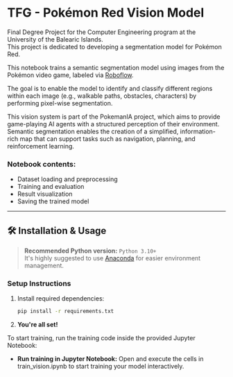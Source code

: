 # TFG - Pokémon Red Vision Model


Final Degree Project for the Computer Engineering program at the University of the Balearic Islands.  
This project is dedicated to developing a segmentation model for Pokémon Red.

This notebook trains a semantic segmentation model using images from the Pokémon video game, labeled via [Roboflow](https://roboflow.com/).

The goal is to enable the model to identify and classify different regions within each image (e.g., walkable paths, obstacles, characters) by performing pixel-wise segmentation.

This vision system is part of the PokemanIA project, which aims to provide game-playing AI agents with a structured perception of their environment. Semantic segmentation enables the creation of a simplified, information-rich map that can support tasks such as navigation, planning, and reinforcement learning.

### Notebook contents:
- Dataset loading and preprocessing  
- Training and evaluation  
- Result visualization  
- Saving the trained model  

---

## 🛠️ Installation & Usage

> **Recommended Python version:** `Python 3.10+`  
> It's highly suggested to use [Anaconda](https://anaconda.org/anaconda/python) for easier environment management.

### Setup Instructions
1. Install required dependencies:  
   ```bash
   pip install -r requirements.txt
   ````

2. **You're all set!**

To start training, run the training code inside the provided Jupyter Notebook:

- **Run training in Jupyter Notebook:**
Open and execute the cells in train_vision.ipynb to start training your model interactively.

